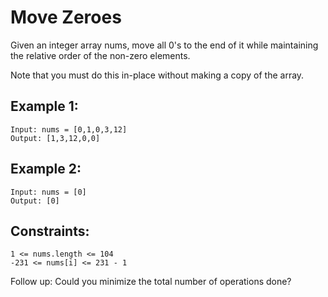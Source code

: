 # Move Zeroes #
Given an integer array nums, move all 0's to the end of it while maintaining the relative order of the non-zero elements.

Note that you must do this in-place without making a copy of the array.

 

## Example 1:

```
Input: nums = [0,1,0,3,12]
Output: [1,3,12,0,0]
```

## Example 2:

```
Input: nums = [0]
Output: [0]
```

## Constraints:

```
1 <= nums.length <= 104
-231 <= nums[i] <= 231 - 1
```

Follow up: Could you minimize the total number of operations done?